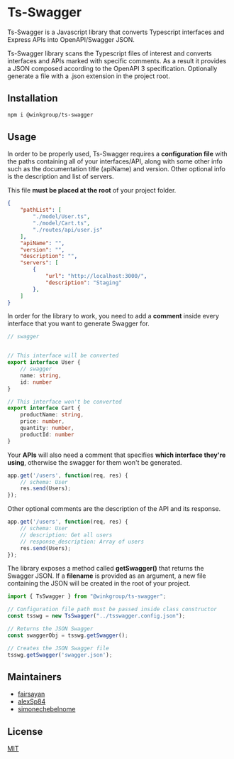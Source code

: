 # Ts-Swagger

Ts-Swagger is a Javascript library that converts Typescript interfaces and Express APIs into OpenAPI/Swagger JSON.

Ts-Swagger library scans the Typescript files of interest and converts interfaces and APIs marked with specific comments. As a result it provides a JSON composed according to the OpenAPI 3 specification. Optionally generate a file with a .json extension in the project root.

## Installation

```bash
npm i @winkgroup/ts-swagger
```

## Usage

In order to be properly used, Ts-Swagger requires a **configuration file** with the paths containing all of your interfaces/API, along with some other info such as the documentation title (apiName) and version. Other optional info is the description and list of servers.

This file **must be placed at the root** of your project folder.

```JSON
{
    "pathList": [
        "./model/User.ts",
        "./model/Cart.ts",
        "./routes/api/user.js"
    ],
    "apiName": "",
    "version": "",
    "description": "",
    "servers": [
        {
            "url": "http://localhost:3000/",
            "description": "Staging"
        },
    ]
}
```

In order for the library to work, you need to add a **comment** inside every interface that you want to generate Swagger for.
```ts
// swagger
```
```ts

// This interface will be converted 
export interface User {
    // swagger
    name: string,
    id: number
}

// This interface won't be converted
export interface Cart {
    productName: string,
    price: number,
    quantity: number,
    productId: number
}
```


Your **APIs** will also need a comment that specifies **which interface they're using**, otherwise the swagger for them won't be generated.

```js
app.get('/users', function(req, res) {
    // schema: User
    res.send(Users);
});
```

Other optional comments are the description of the API and its response.

```js
app.get('/users', function(req, res) {
    // schema: User
    // description: Get all users
    // response_description: Array of users
    res.send(Users);
});
```

The library exposes a method called **getSwagger()** that returns the Swagger JSON. If a **filename** is provided as an argument, a new file containing the JSON will be created in the root of your project.

```js
import { TsSwagger } from "@winkgroup/ts-swagger";

// Configuration file path must be passed inside class constructor
const tsswg = new TsSwagger("../tsswagger.config.json");

// Returns the JSON Swagger
const swaggerObj = tsswg.getSwagger();

// Creates the JSON Swagger file
tsswg.getSwagger('swagger.json');

```

## Maintainers
* [fairsayan](https://github.com/fairsayan)
* [alexSp84](https://github.com/alexSp84)
* [simonechebelnome](https://github.com/simonechebelnome)

## License

[MIT](https://choosealicense.com/licenses/mit/)
